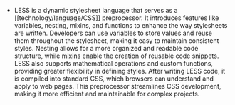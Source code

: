 - LESS is a dynamic stylesheet language that serves as a [[technology/language/CSS]] preprocessor. It introduces features like variables, nesting, mixins, and functions to enhance the way stylesheets are written. Developers can use variables to store values and reuse them throughout the stylesheet, making it easy to maintain consistent styles. Nesting allows for a more organized and readable code structure, while mixins enable the creation of reusable code snippets. LESS also supports mathematical operations and custom functions, providing greater flexibility in defining styles. After writing LESS code, it is compiled into standard CSS, which browsers can understand and apply to web pages. This preprocessor streamlines CSS development, making it more efficient and maintainable for complex projects.